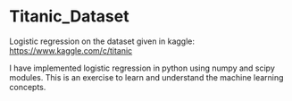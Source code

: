# Titanic_Dataset
Logistic regression on the dataset given in kaggle: https://www.kaggle.com/c/titanic

I have implemented logistic regression in python using numpy and scipy modules.
This is an exercise to learn and understand the machine learning concepts.
